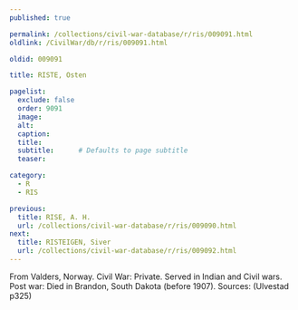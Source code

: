 ```yaml
---
published: true

permalink: /collections/civil-war-database/r/ris/009091.html
oldlink: /CivilWar/db/r/ris/009091.html

oldid: 009091

title: RISTE, Osten

pagelist:
  exclude: false
  order: 9091
  image: 
  alt:
  caption:
  title:
  subtitle:      # Defaults to page subtitle
  teaser:

category: 
  - R 
  - RIS

previous:
  title: RISE, A. H.
  url: /collections/civil-war-database/r/ris/009090.html  
next:
  title: RISTEIGEN, Siver
  url: /collections/civil-war-database/r/ris/009092.html   
---
```

From Valders, Norway. Civil War: Private. Served in Indian and Civil wars. Post war: Died in Brandon, South Dakota (before 1907). Sources: (Ulvestad p325)